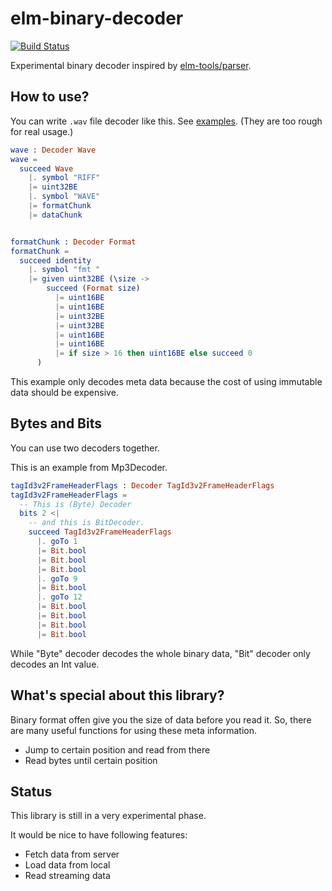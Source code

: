 elm-binary-decoder
====

[![Build Status](https://travis-ci.org/jinjor/elm-binary-decoder.svg)](https://travis-ci.org/jinjor/elm-binary-decoder)

Experimental binary decoder inspired by [elm-tools/parser](http://package.elm-lang.org/packages/elm-tools/parser/latest).


## How to use?

You can write `.wav` file decoder like this.
See [examples](https://github.com/jinjor/elm-binary-decoder/tree/master/examples). (They are too rough for real usage.)

```elm
wave : Decoder Wave
wave =
  succeed Wave
    |. symbol "RIFF"
    |= uint32BE
    |. symbol "WAVE"
    |= formatChunk
    |= dataChunk


formatChunk : Decoder Format
formatChunk =
  succeed identity
    |. symbol "fmt "
    |= given uint32BE (\size ->
        succeed (Format size)
          |= uint16BE
          |= uint16BE
          |= uint32BE
          |= uint32BE
          |= uint16BE
          |= uint16BE
          |= if size > 16 then uint16BE else succeed 0
      )
```

This example only decodes meta data because the cost of using immutable data should be expensive.


## Bytes and Bits

You can use two decoders together.

This is an example from Mp3Decoder.

```elm
tagId3v2FrameHeaderFlags : Decoder TagId3v2FrameHeaderFlags
tagId3v2FrameHeaderFlags =
  -- This is (Byte) Decoder
  bits 2 <|
    -- and this is BitDecoder.
    succeed TagId3v2FrameHeaderFlags
      |. goTo 1
      |= Bit.bool
      |= Bit.bool
      |= Bit.bool
      |. goTo 9
      |= Bit.bool
      |. goTo 12
      |= Bit.bool
      |= Bit.bool
      |= Bit.bool
      |= Bit.bool
```

While "Byte" decoder decodes the whole binary data, "Bit" decoder only decodes an Int value.


## What's special about this library?

Binary format offen give you the size of data before you read it.
So, there are many useful functions for using these meta information.

* Jump to certain position and read from there
* Read bytes until certain position


## Status

This library is still in a very experimental phase.

It would be nice to have following features:

* Fetch data from server
* Load data from local
* Read streaming data
